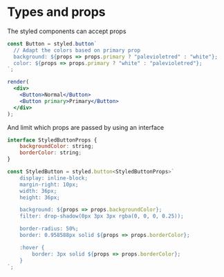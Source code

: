 # Types and props

The styled components can accept props

```jsx
const Button = styled.button`
  // Adapt the colors based on primary prop
  background: ${props => props.primary ? "palevioletred" : "white"};
  color: ${props => props.primary ? "white" : "palevioletred"};
`;

render(
  <div>
    <Button>Normal</Button>
    <Button primary>Primary</Button>
  </div>
);
```

And limit which props are passed by using an interface
```jsx
interface StyledButtonProps {
	backgroundColor: string;
	borderColor: string;
}

const StyledButton = styled.button<StyledButtonProps>`
	display: inline-block;
    margin-right: 10px;
	width: 36px;
	height: 36px;

	background: ${props => props.backgroundColor};
	filter: drop-shadow(0px 3px 3px rgba(0, 0, 0, 0.25));

	border-radius: 50%;
	border: 0.958588px solid ${props => props.borderColor};

	:hover {
		border: 3px solid ${props => props.borderColor};
	}
`;
```